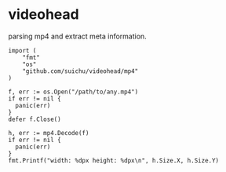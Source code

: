 # videohead

parsing mp4 and extract meta information.

```
import (
	"fmt"
	"os"
	"github.com/suichu/videohead/mp4"
)

f, err := os.Open("/path/to/any.mp4")
if err != nil {
  panic(err)
}
defer f.Close()

h, err := mp4.Decode(f)
if err != nil {
  panic(err)
}
fmt.Printf("width: %dpx height: %dpx\n", h.Size.X, h.Size.Y)
```